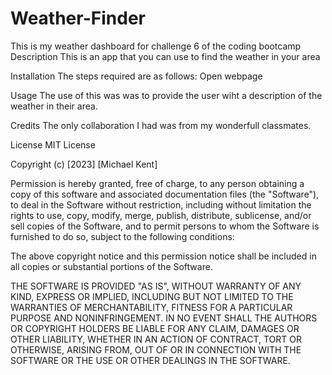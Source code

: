 # Weather-Finder
This is my  weather dashboard for challenge 6 of the coding bootcamp
Description
This is an app that you can use to find the weather in your area

Installation
The steps required are as follows: Open webpage

Usage
The use of this was was to provide the user wiht a description of the weather in their area.

Credits
The only collaboration I had was from my wonderfull classmates.

License
MIT License

Copyright (c) [2023] [Michael Kent]

Permission is hereby granted, free of charge, to any person obtaining a copy of this software and associated documentation files (the "Software"), to deal in the Software without restriction, including without limitation the rights to use, copy, modify, merge, publish, distribute, sublicense, and/or sell copies of the Software, and to permit persons to whom the Software is furnished to do so, subject to the following conditions:

The above copyright notice and this permission notice shall be included in all copies or substantial portions of the Software.

THE SOFTWARE IS PROVIDED "AS IS", WITHOUT WARRANTY OF ANY KIND, EXPRESS OR IMPLIED, INCLUDING BUT NOT LIMITED TO THE WARRANTIES OF MERCHANTABILITY, FITNESS FOR A PARTICULAR PURPOSE AND NONINFRINGEMENT. IN NO EVENT SHALL THE AUTHORS OR COPYRIGHT HOLDERS BE LIABLE FOR ANY CLAIM, DAMAGES OR OTHER LIABILITY, WHETHER IN AN ACTION OF CONTRACT, TORT OR OTHERWISE, ARISING FROM, OUT OF OR IN CONNECTION WITH THE SOFTWARE OR THE USE OR OTHER DEALINGS IN THE SOFTWARE.
